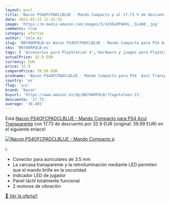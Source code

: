```yaml
---
layout: post
title: 'Nacon PS4OFCPADCLBLUE - Mando Compacto p al 17.73 % de descuento'
date: 2021-03-22 12:15:32
image: 'https://m.media-amazon.com/images/I/41hDuRPAHVL._SL400_.jpg'
comments: true
category: ofertas
author: 'tole.es'
slug: 'B0746RPQLB-es Nacon PS4OFCPADCLBLUE - Mando Compacto para PS4 Azul...'
sku: 'B0746RPQLB-es'
tags: [ 'Accesorios para PlayStation 4','Hardware y juegos para PlayStation 4','Mandos para PlayStation 4','Mandos y controles para PlayStation 4','Videojuegos','nacon','ps4', ]
actualPrice: 32.9 EUR
currency: EUR
price: 32.9
comparePrice: 39.99 EUR
prodname: 'Nacon PS4OFCPADCLBLUE - Mando Compacto para PS4  Azul Transparente'
country: 'es'
flag: '🇪🇸'
brand: 'Nacon'
buyurl: 'https://www.amazon.es/dp/B0746RPQLB/?tag=tolees-21'
descuento: '17.73'
average: '30.465'
---
```


Está [Nacon PS4OFCPADCLBLUE - Mando Compacto para PS4  Azul Transparente](https://www.amazon.es/dp/B0746RPQLB/?tag=tolees-21) con 17.73 de descuento por 32.9 EUR (original: 39.99 EUR) en el siguiente enlace!

[![Nacon PS4OFCPADCLBLUE - Mando Compacto p](https://m.media-amazon.com/images/I/41hDuRPAHVL._SL400_.jpg)](https://www.amazon.es/dp/B0746RPQLB/?tag=tolees-21)

ℹ️:

- Conector para auriculares de 3.5 mm
- La carcasa transparente y la retroiluminación mediante LED permiten que el mando brille en la oscuridad
- Indicador LED de jugador
- Panel táctil totalmente funcional
- 2 motores de vibración

[🛒 Ver la oferta!!](https://www.amazon.es/dp/B0746RPQLB/?tag=tolees-21)
